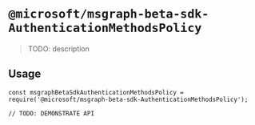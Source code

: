 # `@microsoft/msgraph-beta-sdk-AuthenticationMethodsPolicy`

> TODO: description

## Usage

```
const msgraphBetaSdkAuthenticationMethodsPolicy = require('@microsoft/msgraph-beta-sdk-AuthenticationMethodsPolicy');

// TODO: DEMONSTRATE API
```
